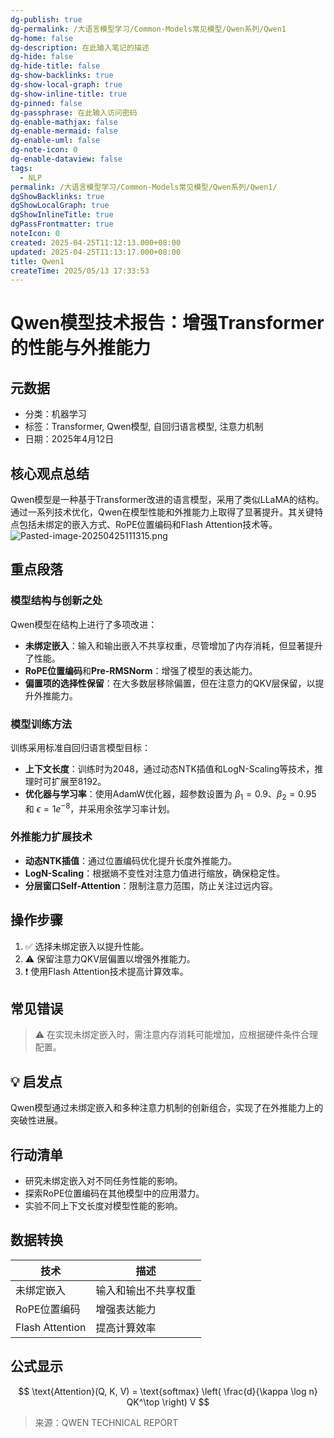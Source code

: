 ```yaml
---
dg-publish: true
dg-permalink: /大语言模型学习/Common-Models常见模型/Qwen系列/Qwen1
dg-home: false
dg-description: 在此输入笔记的描述
dg-hide: false
dg-hide-title: false
dg-show-backlinks: true
dg-show-local-graph: true
dg-show-inline-title: true
dg-pinned: false
dg-passphrase: 在此输入访问密码
dg-enable-mathjax: false
dg-enable-mermaid: false
dg-enable-uml: false
dg-note-icon: 0
dg-enable-dataview: false
tags:
  - NLP
permalink: /大语言模型学习/Common-Models常见模型/Qwen系列/Qwen1/
dgShowBacklinks: true
dgShowLocalGraph: true
dgShowInlineTitle: true
dgPassFrontmatter: true
noteIcon: 0
created: 2025-04-25T11:12:13.000+08:00
updated: 2025-04-25T11:13:17.000+08:00
title: Qwen1
createTime: 2025/05/13 17:33:53
---
```




# Qwen模型技术报告：增强Transformer的性能与外推能力

## 元数据
- 分类：机器学习
- 标签：Transformer, Qwen模型, 自回归语言模型, 注意力机制
- 日期：2025年4月12日


## 核心观点总结
Qwen模型是一种基于Transformer改进的语言模型，采用了类似LLaMA的结构。通过一系列技术优化，Qwen在模型性能和外推能力上取得了显著提升。其关键特点包括未绑定的嵌入方式、RoPE位置编码和Flash Attention技术等。
![Pasted-image-20250425111315.png](../../.vuepress/public/img/user/附件/Pasted-image-20250425111315.png)


## 重点段落

### 模型结构与创新之处
Qwen模型在结构上进行了多项改进：
- **未绑定嵌入**：输入和输出嵌入不共享权重，尽管增加了内存消耗，但显著提升了性能。
- **RoPE位置编码**和**Pre-RMSNorm**：增强了模型的表达能力。
- **偏置项的选择性保留**：在大多数层移除偏置，但在注意力的QKV层保留，以提升外推能力。


### 模型训练方法
训练采用标准自回归语言模型目标：
- **上下文长度**：训练时为2048，通过动态NTK插值和LogN-Scaling等技术，推理时可扩展至8192。
- **优化器与学习率**：使用AdamW优化器，超参数设置为 $\beta_1=0.9$、$\beta_2=0.95$ 和 $\epsilon=1e^{-8}$，并采用余弦学习率计划。


### 外推能力扩展技术
- **动态NTK插值**：通过位置编码优化提升长度外推能力。
- **LogN-Scaling**：根据熵不变性对注意力值进行缩放，确保稳定性。
- **分层窗口Self-Attention**：限制注意力范围，防止关注过远内容。


## 操作步骤
1. ✅ 选择未绑定嵌入以提升性能。
2. ⚠ 保留注意力QKV层偏置以增强外推能力。
3. ❗ 使用Flash Attention技术提高计算效率。


## 常见错误
> ⚠ 在实现未绑定嵌入时，需注意内存消耗可能增加，应根据硬件条件合理配置。


## 💡 启发点
Qwen模型通过未绑定嵌入和多种注意力机制的创新组合，实现了在外推能力上的突破性进展。


## 行动清单
- 研究未绑定嵌入对不同任务性能的影响。
- 探索RoPE位置编码在其他模型中的应用潜力。
- 实验不同上下文长度对模型性能的影响。


## 数据转换
| 技术 | 描述 |
|---|---|
| 未绑定嵌入 | 输入和输出不共享权重 |
| RoPE位置编码 | 增强表达能力 |
| Flash Attention | 提高计算效率 |


## 公式显示
$$
\text{Attention}(Q, K, V) = \text{softmax} \left( \frac{d}{\kappa \log n} QK^\top \right) V
$$

> 来源：QWEN TECHNICAL REPORT
